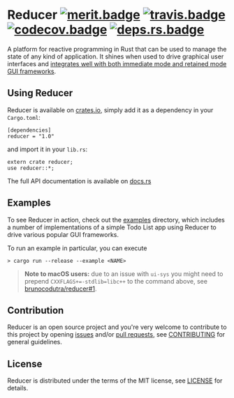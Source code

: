 # Reducer [![merit.badge]][merit.reducer] [![travis.badge]][travis.home] [![codecov.badge]][codecov.reducer] [![deps.rs.badge]][deps.rs.reducer]

A platform for reactive programming in Rust that can be used to manage the state of
any kind of application. It shines when used to drive graphical user interfaces and
[integrates well with both immediate mode and retained mode GUI frameworks](#examples).

## Using Reducer

Reducer is available on [crates.io], simply add it as a dependency in your `Cargo.toml`:

```
[dependencies]
reducer = "1.0"
```

and import it in your `lib.rs`:

```
extern crate reducer;
use reducer::*;
```

The full API documentation is available on [docs.rs]


## Examples

To see Reducer in action, check out the [examples] directory, which includes a number of
implementations of a simple Todo List app using Reducer to drive various popular GUI frameworks.

To run an example in particular, you can execute

```
> cargo run --release --example <NAME>
```

> **Note to macOS users:** due to an issue with `ui-sys` you might need to prepend
> `CXXFLAGS+=-stdlib=libc++` to the command above, see
> [brunocodutra/reducer#1](https://github.com/brunocodutra/reducer/issues/1).

## Contribution

Reducer is an open source project and you're very welcome to contribute to this project by
opening [issues] and/or [pull requests][pulls], see [CONTRIBUTING][CONTRIBUTING] for general
guidelines.

## License

Reducer is distributed under the terms of the MIT license, see [LICENSE] for details.

[merit.badge]:      http://meritbadge.herokuapp.com/reducer
[merit.reducer]:    https://crates.io/crates/reducer

[travis.home]:      https://travis-ci.org/brunocodutra/reducer
[travis.badge]:     https://travis-ci.org/brunocodutra/reducer.svg?branch=master

[codecov.reducer]:  https://codecov.io/gh/brunocodutra/reducer
[codecov.badge]:    https://codecov.io/gh/brunocodutra/reducer/branch/master/graph/badge.svg

[deps.rs.badge]:    https://deps.rs/repo/github/brunocodutra/reducer/status.svg
[deps.rs.reducer]:  https://deps.rs/repo/github/brunocodutra/reducer

[crates.io]:        https://crates.io/crates/reducer
[docs.rs]:          https://docs.rs/reducer

[issues]:           https://github.com/brunocodutra/reducer/issues
[pulls]:            https://github.com/brunocodutra/reducer/pulls
[examples]:         https://github.com/brunocodutra/reducer/tree/master/examples

[LICENSE]:          https://github.com/brunocodutra/reducer/blob/master/LICENSE
[CONTRIBUTING]:     https://github.com/brunocodutra/reducer/blob/master/CONTRIBUTING.md
